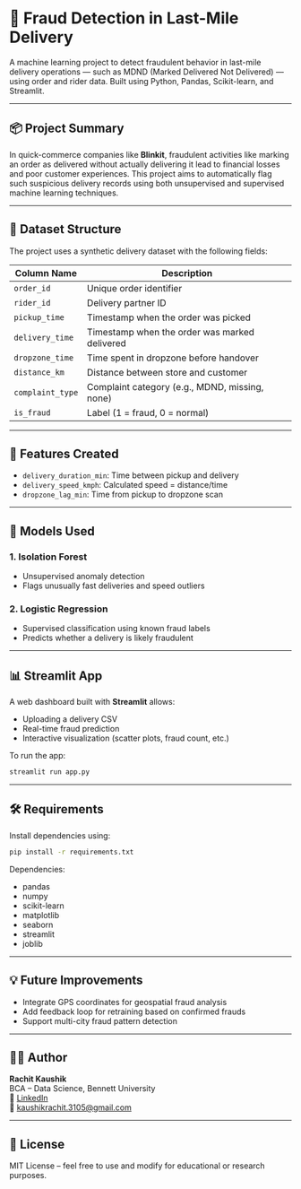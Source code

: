 
# 🚨 Fraud Detection in Last-Mile Delivery

A machine learning project to detect fraudulent behavior in last-mile delivery operations — such as MDND (Marked Delivered Not Delivered) — using order and rider data. Built using Python, Pandas, Scikit-learn, and Streamlit.

---

## 📦 Project Summary

In quick-commerce companies like **Blinkit**, fraudulent activities like marking an order as delivered without actually delivering it lead to financial losses and poor customer experiences. This project aims to automatically flag such suspicious delivery records using both unsupervised and supervised machine learning techniques.

---

## 📁 Dataset Structure

The project uses a synthetic delivery dataset with the following fields:

| Column Name         | Description                                      |
|---------------------|--------------------------------------------------|
| `order_id`          | Unique order identifier                          |
| `rider_id`          | Delivery partner ID                              |
| `pickup_time`       | Timestamp when the order was picked              |
| `delivery_time`     | Timestamp when the order was marked delivered    |
| `dropzone_time`     | Time spent in dropzone before handover           |
| `distance_km`       | Distance between store and customer              |
| `complaint_type`    | Complaint category (e.g., MDND, missing, none)   |
| `is_fraud`          | Label (1 = fraud, 0 = normal)                    |

---

## 🧠 Features Created

- `delivery_duration_min`: Time between pickup and delivery
- `delivery_speed_kmph`: Calculated speed = distance/time
- `dropzone_lag_min`: Time from pickup to dropzone scan

---

## 🤖 Models Used

### 1. **Isolation Forest**
- Unsupervised anomaly detection
- Flags unusually fast deliveries and speed outliers

### 2. **Logistic Regression**
- Supervised classification using known fraud labels
- Predicts whether a delivery is likely fraudulent

---

## 📊 Streamlit App

A web dashboard built with **Streamlit** allows:
- Uploading a delivery CSV
- Real-time fraud prediction
- Interactive visualization (scatter plots, fraud count, etc.)

To run the app:

```bash
streamlit run app.py
```

---

## 🛠 Requirements

Install dependencies using:

```bash
pip install -r requirements.txt
```

Dependencies:
- pandas
- numpy
- scikit-learn
- matplotlib
- seaborn
- streamlit
- joblib

---

## 💡 Future Improvements

- Integrate GPS coordinates for geospatial fraud analysis
- Add feedback loop for retraining based on confirmed frauds
- Support multi-city fraud pattern detection

---

## 👨‍💻 Author

**Rachit Kaushik**  
BCA – Data Science, Bennett University  
🔗 [LinkedIn](https://www.linkedin.com/in/rachitkaus)  
📧 kaushikrachit.3105@gmail.com

---

## 📄 License

MIT License – feel free to use and modify for educational or research purposes.

